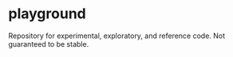# playground
Repository for experimental, exploratory, and reference code. Not guaranteed to be stable.
